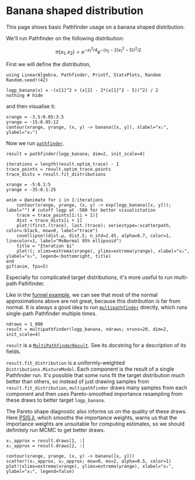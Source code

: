 # Banana shaped distribution

This page shows basic Pathfinder usage on a banana shaped distribution.

We'll run Pathfinder on the following distribution:

```math
\begin{equation}
\pi(x_1,x_2) = e^{-x_1^2/4}e^{-(x_2-2(x_1^2-5))^2/2}
\end{equation}
```

First we will define the distribution,

```@example 1
using LinearAlgebra, Pathfinder, Printf, StatsPlots, Random
Random.seed!(42)

logp_banana(x) = -(x[1]^2 + (x[2] - 2*(x[1]^2 - 5))^2) / 2
nothing # hide
```

and then visualise it:

```@example 1
xrange = -3.5:0.05:3.5
yrange = -15:0.05:12
contour(xrange, yrange, (x, y) -> banana([x, y]), xlabel="x₁", ylabel="x₂")
```

Now we run [`pathfinder`](@ref).

```@example 1
result = pathfinder(logp_banana; dim=2, init_scale=4)
```


```@example 1
iterations = length(result.optim_trace) - 1
trace_points = result.optim_trace.points
trace_dists = result.fit_distributions

xrange = -5:0.1:5
yrange = -35:0.1:25

anim = @animate for i in 1:iterations
    contour(xrange, yrange, (x, y) -> exp(logp_banana([x, y])); label="") # cutoff logp at -500 for better visualistation
    trace = trace_points[1:(i + 1)]
    dist = trace_dists[i + 1]
    plot!(first.(trace), last.(trace); seriestype=:scatterpath, color=:black, msw=0, label="trace")
    covellipse!(dist.μ, dist.Σ; n_std=2.45, alpha=0.7, color=1, linecolor=1, label="MvNormal 95% ellipsoid")
    title = "Iteration $i"
    plot!(; xlims=extrema(xrange), ylims=extrema(yrange), xlabel="x₁", ylabel="x₂", legend=:bottomright, title)
end
gif(anim, fps=5)
```

Especially for complicated target distributions, it's more useful to run multi-path Pathfinder.

Like in the [funnel example](quickstart#a-100-dimensional-funnel), we can see that most of the normal approximations above are not great, because this distribution is far from normal. It is always a good idea to run [`multipathfinder`](@ref) directly, which runs single-path Pathfinder multiple times.

```@example 1
ndraws = 1_000
result = multipathfinder(logp_banana, ndraws; nruns=20, dim=2, init_scale=4)
```

`result` is a [`MultiPathfinderResult`](@ref).
See its docstring for a description of its fields.

`result.fit_distribution` is a uniformly-weighted `Distributions.MixtureModel`.
Each component is the result of a single Pathfinder run.
It's possible that some runs fit the target distribution much better than others, so instead of just drawing samples from `result.fit_distribution`, `multipathfinder` draws many samples from each component and then uses Pareto-smoothed importance resampling from these draws to better target `logp_banana`.

The Pareto shape diagnostic also informs us on the quality of these draws.
Here [PSIS.jl](https://psis.julia.arviz.org/stable/), which smooths the importance weights, warns us that the importance weights are unsuitable for computing estimates, so we should definitely run MCMC to get better draws.


```@example 1
x₁_approx = result.draws[1, :]
x₂_approx = result.draws[2, :]

contour(xrange, yrange, (x, y) -> banana([x, y]))
scatter!(x₁_approx, x₂_approx; msw=0, ms=2, alpha=0.5, color=1)
plot!(xlims=extrema(xrange), ylims=extrema(yrange), xlabel="x₁", ylabel="x₂", legend=false)
```
